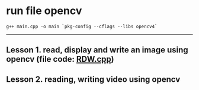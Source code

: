 <h1>run file opencv</h1>
<code>g++ main.cpp -o main `pkg-config --cflags --libs opencv4`</code><hr>

<h2>Lesson 1. read, display and write an image using opencv (file code: <a href="#">RDW.cpp</a>)</h2>

<h2>Lesson 2. reading, writing video using opencv</h2>